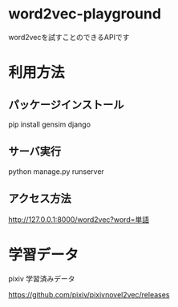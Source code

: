 # word2vec-playground
word2vecを試すことのできるAPIです

# 利用方法
## パッケージインストール
pip install gensim django

## サーバ実行
python manage.py runserver

## アクセス方法
http://127.0.0.1:8000/word2vec?word=単語

# 学習データ
pixiv 学習済みデータ

<https://github.com/pixiv/pixivnovel2vec/releases>
